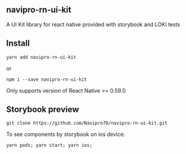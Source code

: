 ## navipro-rn-ui-kit

A UI Kit library for react native provided with storybook and LOKI tests

## Install

```shell
yarn add navipro-rn-ui-kit
```

or

```shell
npm i --save navipro-rn-ui-kit
```

Only supports version of React Native >= 0.59.0

## Storybook preview

```shell
git clone https://github.com/Navipro70/navipro-rn-ui-kit.git
```

To see components by storybook on ios device:

```shell
yarn pods; yarn start; yarn ios;
```
